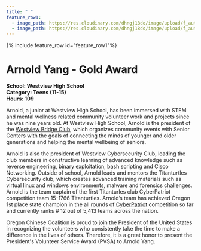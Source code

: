 ```yaml
---
title: " "
feature_row1:
  - image_path: https://res.cloudinary.com/dhngj18do/image/upload/f_auto,q_auto/v1/images/pvsa/2022_Arnold_Yang
  - image_path: https://res.cloudinary.com/dhngj18do/image/upload/f_auto,q_auto/v1/images/activities/year_2022
---
```


{% include feature_row id="feature_row1"%}

# Arnold Yang - Gold Award

**School: Westview High School**  
**Category: Teens (11-15)**  
**Hours: 109**  

Arnold, a junior at Westview High School, has been immersed with STEM and mental wellness related community volunteer work and projects since he was nine years old. At Westview High School, Arnold is the president of the [Westview Bridge Club](https://westviewbridgeclub.online/), which organizes community events with Senior Centers with the goals of connecting the minds of younger and older generations and helping the mental wellbeing of seniors.

Arnold is also the president of Westview Cybersecurity Club, leading the club members in constructive learning of advanced knowledge such as reverse engineering, binary exploitation, bash scripting and Cisco Networking. Outside of school, Arnold leads and mentors the Titanturtles Cybersecurity club, which creates advanced training materials such as virtual linux and windows environments, malware and forensics challenges. Arnold is the team captain of the first Titanturles club CyberPatriot competition team 15-1766 Titanturtles. Arnold’s team has achieved Oregon 1st place state champion in the all rounds of [CyberPatriot](https://www.uscyberpatriot.org/) competition so far and currently ranks # 12 out of 5,413 teams across the nation.

Oregon Chinese Coalition is proud to join the President of the United States in recognizing the volunteers who consistently take the time to make a difference in the lives of others. Therefore, it is a great honor to present the President's Volunteer Service Award (PVSA) to Arnold Yang.
